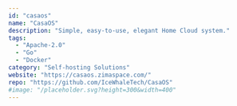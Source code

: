 ```yaml
---
id: "casaos"
name: "CasaOS"
description: "Simple, easy-to-use, elegant Home Cloud system."
tags:
  - "Apache-2.0"
  - "Go"
  - "Docker"
category: "Self-hosting Solutions"
website: "https://casaos.zimaspace.com/"
repo: "https://github.com/IceWhaleTech/CasaOS"
#image: "/placeholder.svg?height=300&width=400"
---
```


